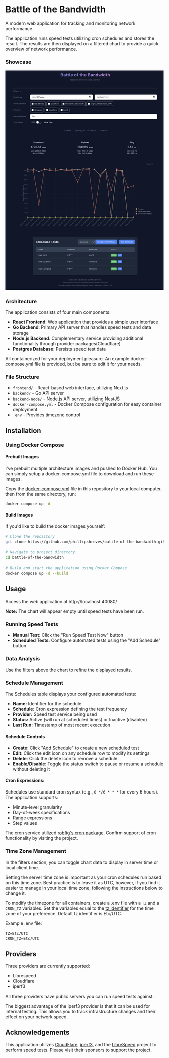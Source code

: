 # Battle of the Bandwidth

A modern web application for tracking and monitoring network performance. 

The application runs speed tests utilizing cron schedules and stores the result. The results are then displayed on a filtered chart to provide a quick overview of network performance.

### Showcase

![showcase-screenshot-01.png](showcase-screenshot-01.png)

### Architecture

The application consists of four main components:
- **React Frontend**: Web application that provides a simple user interface
- **Go Backend**: Primary API server that handles speed tests and data storage
- **Node.js Backend**: Complementary service providing additional functionality through provider packages(Cloudflare)
- **Postgres Database**: Persists speed test data

All containerized for your deployment pleasure. An example docker-compose.yml file is provided, but be sure to edit it for your needs.

### File Structure

- `frontend/` - React-based web interface, utilizing Next.js
- `backend/` - Go API server
- `backend-node/` - Node.js API server, utilizing NestJS
- `docker-compose.yml` - Docker Compose configuration for easy container deployment
- `.env` - Provides timezone control

## Installation

### Using Docker Compose

#### Prebuilt Images

I've prebuilt multiple architecture images and pushed to Docker Hub. You can simply setup a docker-compose.yml file to download and run these images.

Copy the [docker-compose.yml](docker-compose.yml) file in this repository to your local computer, then from the same directory, run:

```bash
docker compose up -d
```

#### Build Images

If you'd like to build the docker images yourself:

```bash
# Clone the repository
git clone https://github.com/phillipshreves/battle-of-the-bandwidth.git

# Navigate to project directory
cd battle-of-the-bandwidth

# Build and start the application using Docker Compose
docker compose up -d --build
```

## Usage

Access the web application at http://localhost:40080/

**Note:** The chart will appear empty until speed tests have been run.

### Running Speed Tests

- **Manual Test:** Click the "Run Speed Test Now" button
- **Scheduled Tests:** Configure automated tests using the "Add Schedule" button

### Data Analysis

Use the filters above the chart to refine the displayed results.

### Schedule Management

The Schedules table displays your configured automated tests:

- **Name:** Identifier for the schedule
- **Schedule:** Cron expression defining the test frequency
- **Provider:** Speed test service being used
- **Status:** Active (will run at scheduled times) or Inactive (disabled)
- **Last Run:** Timestamp of most recent execution

#### Schedule Controls

- **Create**: Click "Add Schedule" to create a new scheduled test
- **Edit**: Click the edit icon on any schedule row to modify its settings
- **Delete**: Click the delete icon to remove a schedule
- **Enable/Disable**: Toggle the status switch to pause or resume a schedule without deleting it

#### Cron Expressions:
Schedules use standard cron syntax (e.g., `0 */6 * * *` for every 6 hours). The application supports:
- Minute-level granularity
- Day-of-week specifications
- Range expressions
- Step values

The cron service utilized [robfig's cron package](https://github.com/robfig/cron). Confirm support of cron functionality by visiting the project.

### Time Zone Management

In the filters section, you can toggle chart data to display in server time or local client time.

Setting the server time zone is important as your cron schedules run based on this time zone. Best practice is to leave it as UTC, however, if you find it easier to manage in your local time zone, following the instructions below to change it.

To modify the timezone for all containers, create a .env file with a `TZ` and a `CRON_TZ` variables. Set the variables equal to the [tz identifier](https://en.wikipedia.org/wiki/List_of_tz_database_time_zones) for the time zone of your preference. Default tz identifier is Etc/UTC.

Example .env file:
```
TZ=Etc/UTC
CRON_TZ=Etc/UTC
```

## Providers

Three providers are currently supported:
- Librespeed
- Cloudflare
- iperf3

All three providers have public servers you can run speed tests against.

The biggest advantage of the iperf3 provider is that it can be used for internal testing. This allows you to track infrastructure changes and their effect on your network speed.

## Acknowledgements

This application utilizes [CloudFlare](https://github.com/cloudflare/speedtest?tab=readme-ov-file), [iperf3](https://iperf.fr/), and the [LibreSpeed](https://librespeed.org/) project to perform speed tests. Please visit their sponsors to support the project.
